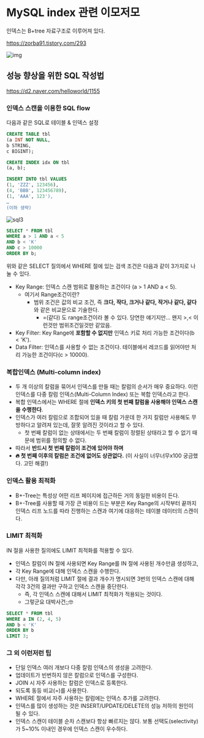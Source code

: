 # MySQL index 관련 이모저모





인덱스는 B+tree 자료구조로 이루어져 있다.

https://zorba91.tistory.com/293

![img](https://blog.kakaocdn.net/dn/Cbs9b/btqBVf7DVW2/8JOOKlHiwkoTsqbvbTt7R1/img.png)



## 성능 향상을 위한 SQL 작성법

https://d2.naver.com/helloworld/1155



### 인덱스 스캔을 이용한 SQL flow

다음과 같은 SQL로 테이블 & 인덱스 설정

```sql
CREATE TABLE tbl  
(a INT NOT NULL,
b STRING,  
c BIGINT);

CREATE INDEX idx ON tbl  
(a, b);

INSERT INTO tbl VALUES  
(1, 'ZZZ', 123456),
(4, 'BBB', 123456789),
(1, 'AAA', 123'),
…
(이하 생략)
```

![sql3](https://d2.naver.com/content/images/2015/06/helloworld-1155-3.png)

```sql
SELECT * FROM tbl  
WHERE a > 1 AND a < 5  
AND b < 'K'  
AND c > 10000  
ORDER BY b;  
```

위와 같은 SELECT 질의에서 WHERE 절에 있는 검색 조건은 다음과 같이 3가지로 나눌 수 있다.

- Key Range: 인덱스 스캔 범위로 활용하는 조건이다 (a > 1 AND a < 5).
  - 여기서 Range조건이란?
    - 범위 조건은 값의 비교 조건, 즉 **크다, 작다, 크거나 같다, 작거나 같다, 같다**와 같은 비교문으로 기술한다. 
      - =(같다) 도 range조건이라 볼 수 있다. 당연한 얘기지만... 왠지 >,< 이런것만 범위조건일것만 같았음.
- Key Filter: Key Range에 **포함할 수 없지만** 인덱스 키로 처리 가능한 조건이다(b < 'K').
- Data Filter: 인덱스를 사용할 수 없는 조건이다. 테이블에서 레코드를 읽어야만 처리 가능한 조건이다(c > 10000).



### 복합인덱스 (Multi-column index)

- 두 개 이상의 칼럼을 묶어서 인덱스를 만들 때는 칼럼의 순서가 매우 중요하다. 이런 인덱스를 다중 칼럼 인덱스(Multi-Column Index) 또는 복합 인덱스라고 한다. 
- 복합 인덱스에서는 WHERE 절에 **인덱스 키의 첫 번째 칼럼을 사용해야 인덱스 스캔을 수행한다**. 
- 인덱스가 여러 칼럼으로 조합되어 있을 때 칼럼 가운데 한 가지 칼럼만 사용해도 무방하다고 알려져 있는데, 잘못 알려진 것이라고 할 수 있다. 
  - 첫 번째 칼럼이 없는 상태에서는 두 번째 칼럼이 정렬된 상태라고 할 수 없기 때문에 범위를 정의할 수 없다. 
- 따라서 **반드시 첫 번째 칼럼이 조건에 있어야 하며**
- **🔥 첫 번째 이후의 칼럼은 조건에 없어도 상관없다.** (이 사실이 너무너무x100 궁금했다. 고민 해결!)



### 인덱스 활용 최적화

- B+-Tree는 특성상 어떤 리프 페이지에 접근하든 거의 동일한 비용이 든다.
-  B+-Tree를 사용할 때 가장 큰 비용이 드는 부분은 Key Range의 시작부터 끝까지 인덱스 리프 노드를 따라 진행하는 스캔과 여기에 대응하는 테이블 데이터의 스캔이다.



### LIMIT 최적화

IN 절을 사용한 질의에도 LIMIT 최적화를 적용할 수 있다. 

- 인덱스 칼럼이 IN 절에 사용되면 Key Range를 IN 절에 사용된 개수만큼 생성하고, 
- 각 Key Range에 대해 인덱스 스캔을 수행한다. 
- 다만, 아래 질의처럼 LIMIT 절에 결과 개수가 명시되면 3번의 인덱스 스캔에 대해 각각 3건의 결과만 구하고 인덱스 스캔을 중단한다. 
  - 즉, 각 인덱스 스캔에 대해서 LIMIT 최적화가 적용되는 것이다.
  - 그렇군요 대박사건;;🤓

```sql
SELECT * FROM tbl  
WHERE a IN (2, 4, 5)  
AND b < 'K'  
ORDER BY b  
LIMIT 3;  
```



### 그 외 이런저런 팁

- 단일 인덱스 여러 개보다 다중 칼럼 인덱스의 생성을 고려한다.
- 업데이트가 빈번하지 않은 칼럼으로 인덱스를 구성한다.
- JOIN 시 자주 사용하는 칼럼은 인덱스로 등록한다.
- 되도록 동등 비교(=)를 사용한다.
- WHERE 절에서 자주 사용하는 칼럼에는 인덱스 추가를 고려한다.
- 인덱스를 많이 생성하는 것은 INSERT/UPDATE/DELETE의 성능 저하의 원인이 될 수 있다.
- 인덱스 스캔이 테이블 순차 스캔보다 항상 빠르지는 않다. 보통 선택도(selectivity)가 5~10% 이내인 경우에 인덱스 스캔이 우수하다.

